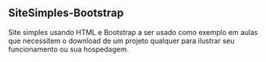 
<h2>SiteSimples-Bootstrap</h2>

<p>
 Site simples usando HTML e Bootstrap a ser usado como exemplo em aulas que necessitem o download de um projeto qualquer para ilustrar seu funcionamento ou sua hospedagem.
</p>
